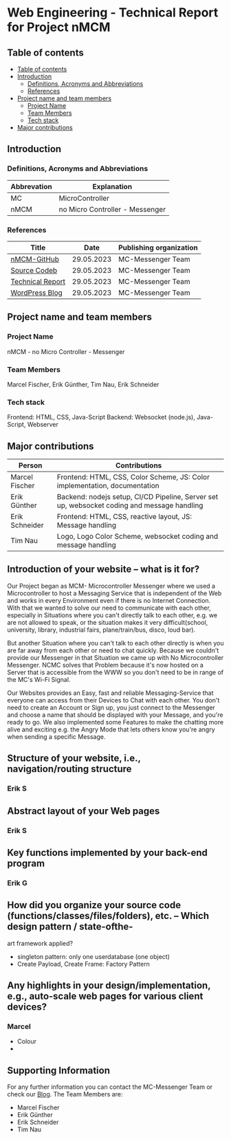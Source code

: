 # Web Engineering - Technical Report for Project nMCM

## Table of contents
- [Table of contents](#table-of-contents)
- [Introduction](#introduction)
    - [Definitions, Acronyms and Abbreviations](#definitions-acronyms-and-abbreviations)
    - [References](#references)
- [Project name and team members](#project-name-and-team-members)
    - [Project Name](#project-name)
    - [Team Members](#team-members)
    - [Tech stack](#tech-stack)
- [Major contributions](#major-contributions)



## Introduction
### Definitions, Acronyms and Abbreviations
| Abbrevation | Explanation                     |
| ----------- | --------------------------------|
| MC          | MicroController                 |
| nMCM        | no Micro Controller - Messenger |

### References

| Title                                                                                                        | Date       | Publishing organization   |
| -------------------------------------------------------------------------------------------------------------|:----------:| ------------------------- |
| [nMCM-GitHub](https://github.com/Scherrik/se_mcm/tree/we_nmcm)                                               | 29.05.2023 | MC-Messenger Team     |
| [Source Codeb](https://github.com/Scherrik/se_mcm/tree/we_nmcm/Mc_Messenger)                                 | 29.05.2023 | MC-Messenger Team     |
| [Technical Report](https://github.com/Scherrik/se_mcm/blob/we_nmcm/TechnicalReport/WE_TechnicalReport.md)    | 29.05.2023 | MC-Messenger Team     |
| [WordPress Blog](https://semcmessenger.wordpress.com)                                                        | 29.05.2023 | MC-Messenger Team         | 


## Project name and team members

### Project Name
nMCM - no Micro Controller - Messenger

### Team Members 
Marcel Fischer, Erik Günther, Tim Nau, Erik Schneider

### Tech stack
Frontend: HTML, CSS, Java-Script
Backend: Websocket (node.js), Java-Script, Webserver

## Major contributions

| Person           | Contributions       |
| -----------------|---------------------------------------------------------------------------------|
| Marcel Fischer   | Frontend: HTML, CSS, Color Scheme, JS: Color implementation, documentation |
| Erik Günther     | Backend: nodejs setup, CI/CD Pipeline, Server set up, websocket coding and message handling |
| Erik Schneider   | Frontend: HTML, CSS, reactive layout, JS: Message handling  |
| Tim Nau          | Logo, Logo Color Scheme, websocket coding and message handling |


## Introduction of your website – what is it for?
Our Project began as MCM- Microcontroller Messenger where we used a Microcontroller to host a Messaging Service that is independent of the Web and works in every Environment even if there is no Internet Connection. With that we wanted to solve our need to communicate with each other, especially in Situations where you can't directly talk to each other, e.g. we are not allowed to speak, or the situation makes it very difficult(school, university, library, industrial fairs, plane/train/bus, disco, loud bar).

But another Situation where you can't talk to each other directly is when you are far away from each other or need to chat quickly. Because we couldn't provide our Messenger in that Situation we came up with No Microcontroller Messenger. NCMC solves that Problem because it's now hosted on a Server that is accessible from the WWW so you don't need to be in range of the MC's Wi-Fi Signal.

Our Websites provides an Easy, fast and reliable Messaging-Service that everyone can access from their Devices to Chat with each other. You don't need to create an Account or Sign up, you just connect to the Messenger and choose a name that should be displayed with your Message, and you're ready to go. We also implemented some Features to make the chatting more alive and exciting e.g. the Angry Mode that lets others know you're angry when sending a specific Message.


## Structure of your website, i.e., navigation/routing structure
### Erik S

## Abstract layout of your Web pages
### Erik S

## Key functions implemented by your back-end program
### Erik G

## How did you organize your source code (functions/classes/files/folders), etc. – Which design pattern / state-ofthe-
art framework applied?
- singleton pattern: only one userdatabase (one object)
- Create Payload, Create Frame: Factory Pattern  


## Any highlights in your design/implementation, e.g., auto-scale web pages for various client devices?
### Marcel
- Colour
- 

## Supporting Information
For any further information you can contact the MC-Messenger Team or check our [Blog](https://semcmessenger.wordpress.com). 
The Team Members are:
- Marcel Fischer
- Erik Günther
- Erik Schneider
- Tim Nau
